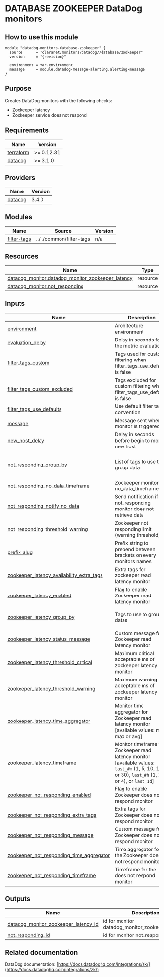 # DATABASE ZOOKEEPER DataDog monitors

## How to use this module

```hcl
module "datadog-monitors-database-zookeeper" {
  source      = "claranet/monitors/datadog//database/zookeeper"
  version     = "{revision}"

  environment = var.environment
  message     = module.datadog-message-alerting.alerting-message
}

```

## Purpose

Creates DataDog monitors with the following checks:

- Zookeeper latency
- Zookeeper service does not respond

## Requirements

| Name | Version |
|------|---------|
| <a name="requirement_terraform"></a> [terraform](#requirement\_terraform) | >= 0.12.31 |
| <a name="requirement_datadog"></a> [datadog](#requirement\_datadog) | >= 3.1.0 |

## Providers

| Name | Version |
|------|---------|
| <a name="provider_datadog"></a> [datadog](#provider\_datadog) | 3.4.0 |

## Modules

| Name | Source | Version |
|------|--------|---------|
| <a name="module_filter-tags"></a> [filter-tags](#module\_filter-tags) | ../../common/filter-tags | n/a |

## Resources

| Name | Type |
|------|------|
| [datadog_monitor.datadog_monitor_zookeeper_latency](https://registry.terraform.io/providers/DataDog/datadog/latest/docs/resources/monitor) | resource |
| [datadog_monitor.not_responding](https://registry.terraform.io/providers/DataDog/datadog/latest/docs/resources/monitor) | resource |

## Inputs

| Name | Description | Type | Default | Required |
|------|-------------|------|---------|:--------:|
| <a name="input_environment"></a> [environment](#input\_environment) | Architecture environment | `string` | n/a | yes |
| <a name="input_evaluation_delay"></a> [evaluation\_delay](#input\_evaluation\_delay) | Delay in seconds for the metric evaluation | `number` | `15` | no |
| <a name="input_filter_tags_custom"></a> [filter\_tags\_custom](#input\_filter\_tags\_custom) | Tags used for custom filtering when filter\_tags\_use\_defaults is false | `string` | `"*"` | no |
| <a name="input_filter_tags_custom_excluded"></a> [filter\_tags\_custom\_excluded](#input\_filter\_tags\_custom\_excluded) | Tags excluded for custom filtering when filter\_tags\_use\_defaults is false | `string` | `""` | no |
| <a name="input_filter_tags_use_defaults"></a> [filter\_tags\_use\_defaults](#input\_filter\_tags\_use\_defaults) | Use default filter tags convention | `string` | `"true"` | no |
| <a name="input_message"></a> [message](#input\_message) | Message sent when a monitor is triggered | `any` | n/a | yes |
| <a name="input_new_group_delay"></a> [new\_host\_delay](#input\_new\_host\_delay) | Delay in seconds before begin to monitor new host | `number` | `300` | no |
| <a name="input_not_responding_group_by"></a> [not\_responding\_group\_by](#input\_not\_responding\_group\_by) | List of tags to use to group data | `list(string)` | <pre>[<br>  "host",<br>  "server"<br>]</pre> | no |
| <a name="input_not_responding_no_data_timeframe"></a> [not\_responding\_no\_data\_timeframe](#input\_not\_responding\_no\_data\_timeframe) | Zookeeper monitor no\_data\_timeframe | `number` | `10` | no |
| <a name="input_not_responding_notify_no_data"></a> [not\_responding\_notify\_no\_data](#input\_not\_responding\_notify\_no\_data) | Send notification if not\_responding monitor does not retrieve data | `bool` | `true` | no |
| <a name="input_not_responding_threshold_warning"></a> [not\_responding\_threshold\_warning](#input\_not\_responding\_threshold\_warning) | Zookeeper not responding limit (warning threshold) | `number` | `3` | no |
| <a name="input_prefix_slug"></a> [prefix\_slug](#input\_prefix\_slug) | Prefix string to prepend between brackets on every monitors names | `string` | `""` | no |
| <a name="input_zookeeper_latency_availability_extra_tags"></a> [zookeeper\_latency\_availability\_extra\_tags](#input\_zookeeper\_latency\_availability\_extra\_tags) | Extra tags for zookeeper read latency monitor | `list(string)` | `[]` | no |
| <a name="input_zookeeper_latency_enabled"></a> [zookeeper\_latency\_enabled](#input\_zookeeper\_latency\_enabled) | Flag to enable Zookeeper read latency monitor | `string` | `"true"` | no |
| <a name="input_zookeeper_latency_group_by"></a> [zookeeper\_latency\_group\_by](#input\_zookeeper\_latency\_group\_by) | Tags to use to group datas | `list(string)` | <pre>[<br>  "host"<br>]</pre> | no |
| <a name="input_zookeeper_latency_status_message"></a> [zookeeper\_latency\_status\_message](#input\_zookeeper\_latency\_status\_message) | Custom message for Zookeeper read latency monitor | `string` | `""` | no |
| <a name="input_zookeeper_latency_threshold_critical"></a> [zookeeper\_latency\_threshold\_critical](#input\_zookeeper\_latency\_threshold\_critical) | Maximum critical acceptable ms of zookeeper latency monitor | `number` | `300000` | no |
| <a name="input_zookeeper_latency_threshold_warning"></a> [zookeeper\_latency\_threshold\_warning](#input\_zookeeper\_latency\_threshold\_warning) | Maximum warning acceptable ms of zookeeper latency monitor | `number` | `250000` | no |
| <a name="input_zookeeper_latency_time_aggregator"></a> [zookeeper\_latency\_time\_aggregator](#input\_zookeeper\_latency\_time\_aggregator) | Monitor time aggregator for Zookeeper read latency monitor [available values: min, max or avg] | `string` | `"avg"` | no |
| <a name="input_zookeeper_latency_timeframe"></a> [zookeeper\_latency\_timeframe](#input\_zookeeper\_latency\_timeframe) | Monitor timeframe for Zookeeper read latency monitor [available values: `last_#m` (1, 5, 10, 15, or 30), `last_#h` (1, 2, or 4), or `last_1d`] | `string` | `"last_15m"` | no |
| <a name="input_zookeeper_not_responding_enabled"></a> [zookeeper\_not\_responding\_enabled](#input\_zookeeper\_not\_responding\_enabled) | Flag to enable Zookeeper does not respond monitor | `string` | `"true"` | no |
| <a name="input_zookeeper_not_responding_extra_tags"></a> [zookeeper\_not\_responding\_extra\_tags](#input\_zookeeper\_not\_responding\_extra\_tags) | Extra tags for Zookeeper does not respond monitor | `list(string)` | `[]` | no |
| <a name="input_zookeeper_not_responding_message"></a> [zookeeper\_not\_responding\_message](#input\_zookeeper\_not\_responding\_message) | Custom message for Zookeeper does not respond monitor | `string` | `""` | no |
| <a name="input_zookeeper_not_responding_time_aggregator"></a> [zookeeper\_not\_responding\_time\_aggregator](#input\_zookeeper\_not\_responding\_time\_aggregator) | Time aggregator for the Zookeeper does not respond monitor | `string` | `"avg"` | no |
| <a name="input_zookeeper_not_responding_timeframe"></a> [zookeeper\_not\_responding\_timeframe](#input\_zookeeper\_not\_responding\_timeframe) | Timeframe for the does not respond monitor | `string` | `"last_5m"` | no |

## Outputs

| Name | Description |
|------|-------------|
| <a name="output_datadog_monitor_zookeeper_latency_id"></a> [datadog\_monitor\_zookeeper\_latency\_id](#output\_datadog\_monitor\_zookeeper\_latency\_id) | id for monitor datadog\_monitor\_zookeeper\_latency |
| <a name="output_not_responding_id"></a> [not\_responding\_id](#output\_not\_responding\_id) | id for monitor not\_responding |
## Related documentation

DataDog documentation: [https://docs.datadoghq.com/integrations/zk/](https://docs.datadoghq.com/integrations/zk/)

